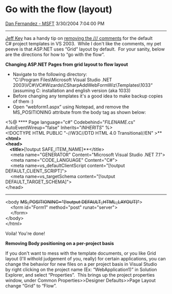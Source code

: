 <div id="page">

# Go with the flow (layout)

[Dan Fernandez -
MSFT](https://social.msdn.microsoft.com/profile/Dan%20Fernandez%20-%20MSFT)
3/30/2004 7:04:00 PM

-----

<div id="content">

[Jeff Key](http://weblogs.asp.net/jkey) has a handy tip on [removing the
///
comments](http://weblogs.asp.net/jkey/archive/2004/03/30/104354.aspx)
for the default C\# project templates in VS 2003.  While I don't like
the comments, my pet peeve is that ASP.NET uses “Grid“ layout by
default.  For your sanity, below are the directions for how to “go with
the flow“.

**Changing ASP.NET Pages from grid layout to flow layout**

  - Navigate to the following directory:  
    “C:\\Program Files\\Microsoft Visual Studio .NET
    2003\\VC\#\\VC\#Wizards\\CSharpAddWebFormWiz\\Templates\\1033“
    (assuming C: installation and english version (aka 1033)
  - Before changing any templates it's a good idea to make backup copies
    of them :)
  - Open “webform1.aspx” using Notepad, and remove the MS\_POSITIONING
    attribute from the body tag as shown below:

\<%@ **** Page language="c\#" Codebehind="$FILENAME$.cs"
AutoEventWireup="false" Inherits="$INHERITS$" %\>  
\<\!DOCTYPE HTML PUBLIC "-//W3C//DTD HTML 4.0 Transitional//EN" \>**  
**\<html\>  
\<head\>  
    \<title\>**\[\!output SAFE\_ITEM\_NAME\]**\</title\>  
    \<meta name="GENERATOR" Content="Microsoft Visual Studio .NET
7.1"\>  
    \<meta name="CODE\_LANGUAGE" Content="C\#"\>  
    \<meta name=vs\_defaultClientScript content="\[\!output
DEFAULT\_CLIENT\_SCRIPT\]"\>  
    \<meta name=vs\_targetSchema content="\[\!output
DEFAULT\_TARGET\_SCHEMA\]"\>  
\</head\>

****

\<body ~~MS\_POSITIONING="\[\!output DEFAULT\_HTML\_LAYOUT\]"~~\>  
    \<form id="Form1" method="post" runat="server"\>  
    \</form\>  
\</body\>  
\</html\>

Voila\! You're done\!

**Removing Body positioning on a per-project basis** 

If you don't want to mess with the template documents, or you like Grid
layout (I'll withold judgement of you, really) for certain applications,
you can change the behavior for new files on a per project basis in
Visual Studio by right clicking on the project name (Ex:
“WebApplication1)” in Solution Explorer, and select “Properties”. 
This brings up the project properties window, under Common
Properties\>\>Designer Defaults\>\>Page Layout change “Grid” to “Flow”. 

</div>

</div>
